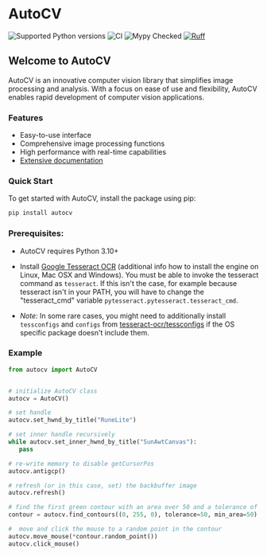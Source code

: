 # AutoCV
![Supported Python versions](https://img.shields.io/badge/python-3.10%20|%203.11%20|%203.12%20|%203.13-blue.svg)
![CI](https://github.com/mohanz1/autocv/actions/workflows/ci.yml/badge.svg?branch=main&event=push)
![Mypy Checked](https://img.shields.io/badge/mypy-checked-green.svg)
[![Ruff](https://img.shields.io/endpoint?url=https://raw.githubusercontent.com/astral-sh/ruff/main/assets/badge/v2.json)](https://github.com/astral-sh/ruff)

## Welcome to AutoCV

AutoCV is an innovative computer vision library that simplifies image processing and analysis. With a focus on ease of use and flexibility, AutoCV enables rapid development of computer vision applications.



### Features

* Easy-to-use interface
* Comprehensive image processing functions
* High performance with real-time capabilities
* [Extensive documentation](https://mohanz1.github.io/autocv/)



### Quick Start

To get started with AutoCV, install the package using pip:

```bash
pip install autocv
```

### Prerequisites:

- AutoCV requires Python 3.10+

- Install [Google Tesseract OCR](https://github.com/tesseract-ocr/tesseract) (additional info how to install the engine on Linux, Mac OSX and Windows). You must be able to invoke the tesseract command as `tesseract`. If this isn't the case, for example because tesseract isn't in your PATH, you will have to change the "tesseract_cmd" variable `pytesseract.pytesseract.tesseract_cmd`.

- *Note:* In some rare cases, you might need to additionally install `tessconfigs` and `configs` from [tesseract-ocr/tessconfigs](https://github.com/tesseract-ocr/tessconfigs) if the OS specific package doesn't include them.

### Example
```py
from autocv import AutoCV


# initialize AutoCV class
autocv = AutoCV()

# set handle
autocv.set_hwnd_by_title("RuneLite")

# set inner handle recursively
while autocv.set_inner_hwnd_by_title("SunAwtCanvas"):
   pass

# re-write memory to disable getCursorPos
autocv.antigcp()

# refresh (or in this case, set) the backbuffer image
autocv.refresh()

# find the first green contour with an area over 50 and a tolerance of 50
contour = autocv.find_contours((0, 255, 0), tolerance=50, min_area=50).first()

#  move and click the mouse to a random point in the contour
autocv.move_mouse(*contour.random_point())
autocv.click_mouse()
```
